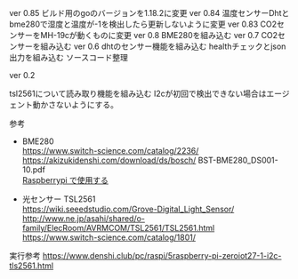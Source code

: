 ver 0.85
ビルド用のgoのバージョンを1.18.2に変更
ver 0.84
温度センサーDhtとbme280で湿度と温度が-1を検出したら更新しないように変更
ver 0.83
CO2センサーをMH-19cが動くものに変更
ver 0.8
BME280を組み込む
ver 0.7
CO2センサーを組み込む
ver 0.6
dhtのセンサー機能を組み込む
healthチェックとjson出力を組み込む
ソースコード整理

ver 0.2

tsl2561について読み取り機能を組み込む
I2cが初回で検出できない場合はエージェント動かさないようにする。


参考
* BME280 \
 https://www.switch-science.com/catalog/2236/ \
 https://akizukidenshi.com/download/ds/bosch/ BST-BME280_DS001-10.pdf \
 [Raspberrypi で使用する](https://deviceplus.jp/hobby/raspberrypi_entry_039/)

* 光センサー TSL2561 \
 https://wiki.seeedstudio.com/Grove-Digital_Light_Sensor/
 http://www.ne.jp/asahi/shared/o-family/ElecRoom/AVRMCOM/TSL2561/TSL2561.html
 https://www.switch-science.com/catalog/1801/

実行参考
 https://www.denshi.club/pc/raspi/5raspberry-pi-zeroiot27-1-i2c-tls2561.html